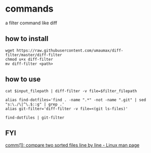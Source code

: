 # commands

a filter command like diff

## how to install
```
wget https://raw.githubusercontent.com/umaumax/diff-filter/master/diff-filter
chmod u+x diff-filter
mv diff-filter <path>
```

## how to use
```
cat $input_filepath | diff-filter -v file=$filter_filepath
```

```
alias find-dotfiles='find . -name ".*" -not -name ".git" | sed "s:\./\|^\.$::g" | grep .'
alias git-filter='diff-filter -v file=<(git ls-files)'
```

```
find-dotfiles | git-filter
```

## FYI
[comm\(1\): compare two sorted files line by line \- Linux man page]( https://linux.die.net/man/1/comm )
